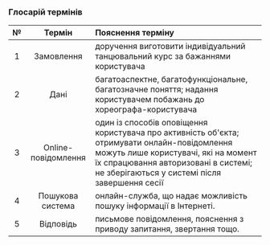 ### Глосарій термінів

|№|Термін|Пояснення терміну|
|:-:|:-:|:-|
|1|Замовлення|доручення виготовити індивідуальний танцювальний курс за бажаннями користувача|
|2|Дані|багатоаспектне, багатофункціональне, багатозначне поняття; надання користувачем побажань до хореографа-користувача|
|3|Online-повідомлення|один із способів оповіщення користувача про активність об'єкта; отримувати онлайн-повідомлення можуть лише користувачі, які на момент їх спрацювання авторизовані в системі; не зберігаються у системі після завершення сесії|
|4|Пошукова система|онлайн-служба, що надає можливість пошуку інформації в Інтернеті.|
|5|Відповідь|письмове повідомлення, пояснення з приводу запитання, звертання тощо.|

